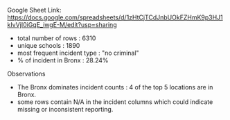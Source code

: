 Google Sheet Link: https://docs.google.com/spreadsheets/d/1zHtCjTCdJnbUOkFZHmK9p3HJ1kIvVjI0iGqE_iwgE-M/edit?usp=sharing


- total number of rows : 6310
- unique schools : 1890
- most frequent incident type : "no criminal"
- % of incident in Bronx : 28.24%

Observations
- The Bronx dominates incident counts : 4 of the top 5 locations are in Bronx.
- some rows contain N/A in the incident columns which could indicate missing or inconsistent reporting.
